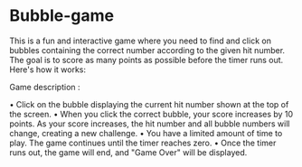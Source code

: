 # Bubble-game
This is a fun and interactive game where you need to find and click on bubbles containing the correct number according to the given hit number. The goal is to score as many points as possible before the timer runs out. Here's how it works:

Game description : 

•	Click on the bubble displaying the current hit number shown at the top of the screen.
•	When you click the correct bubble, your score increases by 10 points. As your score increases, the hit number and all bubble numbers will change, creating a new challenge.
•	You have a limited amount of time to play. The game continues until the timer reaches zero.
•	Once the timer runs out, the game will end, and "Game Over" will be displayed.

